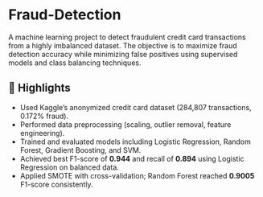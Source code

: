 # Fraud-Detection

A machine learning project to detect fraudulent credit card transactions from a highly imbalanced dataset. The objective is to maximize fraud detection accuracy while minimizing false positives using supervised models and class balancing techniques.

## 📌 Highlights
- Used Kaggle’s anonymized credit card dataset (284,807 transactions, 0.172% fraud).
- Performed data preprocessing (scaling, outlier removal, feature engineering).
- Trained and evaluated models including Logistic Regression, Random Forest, Gradient Boosting, and SVM.
- Achieved best F1-score of **0.944** and recall of **0.894** using Logistic Regression on balanced data.
- Applied SMOTE with cross-validation; Random Forest reached **0.9005** F1-score consistently.

